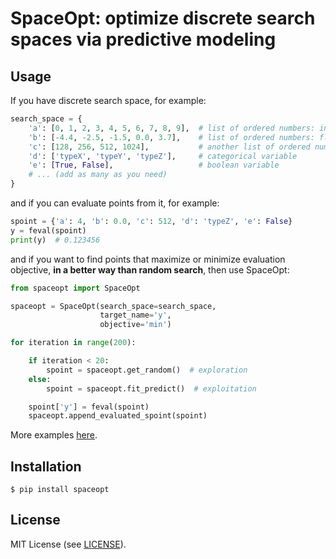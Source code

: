 # SpaceOpt: optimize discrete search spaces via predictive modeling

## Usage

If you have discrete search space, for example:

```python
search_space = {
    'a': [0, 1, 2, 3, 4, 5, 6, 7, 8, 9],  # list of ordered numbers: ints
    'b': [-4.4, -2.5, -1.5, 0.0, 3.7],    # list of ordered numbers: floats
    'c': [128, 256, 512, 1024],           # another list of ordered numbers
    'd': ['typeX', 'typeY', 'typeZ'],     # categorical variable
    'e': [True, False],                   # boolean variable
    # ... (add as many as you need)
}
```

and if you can evaluate points from it, for example:

```python
spoint = {'a': 4, 'b': 0.0, 'c': 512, 'd': 'typeZ', 'e': False}
y = feval(spoint)
print(y)  # 0.123456
```

and if you want to find points that maximize or minimize evaluation objective, <b>in a better way than random search</b>, then use SpaceOpt:

```python
from spaceopt import SpaceOpt

spaceopt = SpaceOpt(search_space=search_space,
                    target_name='y',
                    objective='min')

for iteration in range(200):

    if iteration < 20:
        spoint = spaceopt.get_random()  # exploration
    else:
        spoint = spaceopt.fit_predict()  # exploitation

    spoint['y'] = feval(spoint)
    spaceopt.append_evaluated_spoint(spoint)
```

More examples [here](./examples/).

## Installation

```
$ pip install spaceopt
```

## License

MIT License (see [LICENSE](./LICENSE)).

